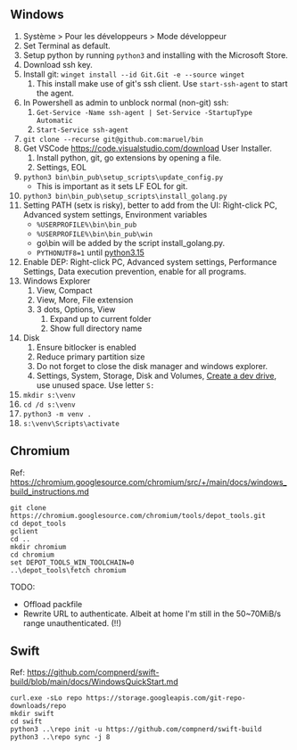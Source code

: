 ## Windows

1. Système > Pour les développeurs > Mode développeur
2. Set Terminal as default.
3. Setup python by running `python3` and installing with the Microsoft Store.
4. Download ssh key.
5. Install git: `winget install --id Git.Git -e --source winget`
    1. This install make use of git's ssh client. Use `start-ssh-agent` to start the agent.
6. In Powershell as admin to unblock normal (non-git) ssh:
    1. `Get-Service -Name ssh-agent | Set-Service -StartupType Automatic`
    2. `Start-Service ssh-agent`
7. `git clone --recurse git@github.com:maruel/bin`
8. Get VSCode https://code.visualstudio.com/download User Installer.
    1. Install python, git, go extensions by opening a file.
    1. Settings, EOL
9. `python3 bin\bin_pub\setup_scripts\update_config.py`
    - This is important as it sets LF EOL for git.
10. `python3 bin\bin_pub\setup_scripts\install_golang.py`
11. Setting PATH (setx is risky), better to add from the UI: Right-click PC, Advanced system settings, Environment variables
    - `%USERPROFILE%\bin\bin_pub`
    - `%USERPROFILE%\bin\bin_pub\win`
    - go\bin will be added by the script install_golang.py.
    - `PYTHONUTF8=1` until [python3.15](https://docs.python.org/3/library/os.html#utf8-mode)
12. Enable DEP: Right-click PC, Advanced system settings, Performance Settings, Data execution prevention, enable for all programs.
13. Windows Explorer
    1. View, Compact
    1. View, More, File extension
    1. 3 dots, Options, View
        1. Expand up to current folder
        1. Show full directory name
14. Disk
    1. Ensure bitlocker is enabled
    1. Reduce primary partition size
    1. Do not forget to close the disk manager and windows explorer.
    1. Settings, System, Storage, Disk and Volumes, [Create a dev drive](https://learn.microsoft.com/en-us/windows/dev-drive/), use unused space. Use letter `S:`
15. `mkdir s:\venv`
16. `cd /d s:\venv`
17. `python3 -m venv .`
18. `s:\venv\Scripts\activate`


## Chromium

Ref: https://chromium.googlesource.com/chromium/src/+/main/docs/windows_build_instructions.md

```
git clone https://chromium.googlesource.com/chromium/tools/depot_tools.git
cd depot_tools
gclient
cd ..
mkdir chromium
cd chromium
set DEPOT_TOOLS_WIN_TOOLCHAIN=0
..\depot_tools\fetch chromium
```

TODO:
- Offload packfile
- Rewrite URL to authenticate. Albeit at home I'm still in the 50~70MiB/s range unauthenticated. (!!)


## Swift

Ref: https://github.com/compnerd/swift-build/blob/main/docs/WindowsQuickStart.md

```
curl.exe -sLo repo https://storage.googleapis.com/git-repo-downloads/repo
mkdir swift
cd swift
python3 ..\repo init -u https://github.com/compnerd/swift-build
python3 ..\repo sync -j 8
```
